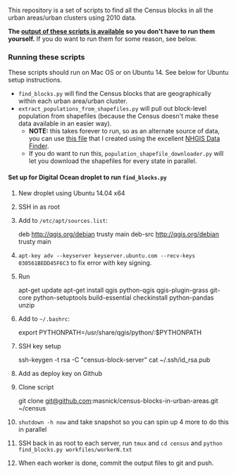 This repository is a set of scripts to find all the Census blocks in all the urban areas/urban clusters using 2010 data.

__The [output of these scripts is available](https://github.com/masnick/census-blocks-in-urban-areas/releases) so you don't have to run them yourself.__ If you do want to run them for some reason, see below.

### Running these scripts

These scripts should run on Mac OS or on Ubuntu 14. See below for Ubuntu setup instructions.

- `find_blocks.py` will find the Census blocks that are geographically within each urban area/urban cluster.
- `extract_populations_from_shapefiles.py` will pull out block-level population from shapefiles (because the Census doesn't make these data available in an easier way).
    - __NOTE:__ this takes forever to run, so as an alternate source of data, you can use [this file](https://dl.dropboxusercontent.com/u/634/permanent/census-blocks-in-urban-areas/nhgis0001_csv.zip) that I created using the excellent [NHGIS Data Finder](https://www.nhgis.org/).
    - If you do want to run this, `population_shapefile_downloader.py` will let you download the shapefiles for every state in parallel.


#### Set up for Digital Ocean droplet to run `find_blocks.py` ###

1. New droplet using Ubuntu 14.04 x64
2. SSH in as root
3. Add to `/etc/apt/sources.list`:

    deb     http://qgis.org/debian trusty main
    deb-src http://qgis.org/debian trusty main

4. `apt-key adv --keyserver keyserver.ubuntu.com --recv-keys 030561BEDD45F6C3` to fix error with key signing.

5. Run 

    apt-get update
    apt-get install qgis python-qgis qgis-plugin-grass git-core python-setuptools build-essential checkinstall python-pandas unzip

6. Add to `~/.bashrc`:

    export PYTHONPATH=/usr/share/qgis/python/:$PYTHONPATH

7. SSH key setup

    ssh-keygen -t rsa -C "census-block-server"
    cat ~/.ssh/id_rsa.pub

8. Add as deploy key on Github

9. Clone script

    git clone git@github.com:masnick/census-blocks-in-urban-areas.git ~/census

10. `shutdown -h now` and take snapshot so you can spin up 4 more to do this in parallel

11. SSH back in as root to each server, run `tmux` and `cd census` and `python find_blocks.py workfiles/workerN.txt`

12. When each worker is done, commit the output files to git and push.
